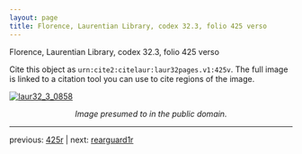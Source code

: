 ```yaml
---
layout: page
title: Florence, Laurentian Library, codex 32.3, folio 425 verso
---
```


Florence, Laurentian Library, codex 32.3, folio 425 verso

Cite this object as `urn:cite2:citelaur:laur32pages.v1:425v`.  The full image is linked to a citation tool you can use to cite regions of the image.

[![laur32_3_0858](http://www.homermultitext.org/iipsrv?IIIF=/project/homer/pyramidal/deepzoom/citelaur/laur32imgs/v1/laur32_3_0858.tif/full/800,/0/default.jpg)](http://www.homermultitext.org/ict2/?urn=urn:cite2:citelaur:laur32imgs.v1:laur32_3_0858) 

<p style="text-align: center; font-style: italic;">Image presumed to in the public domain.</p>

---

previous: [425r](../425r/) | next: [rearguard1r](../rearguard1r/)